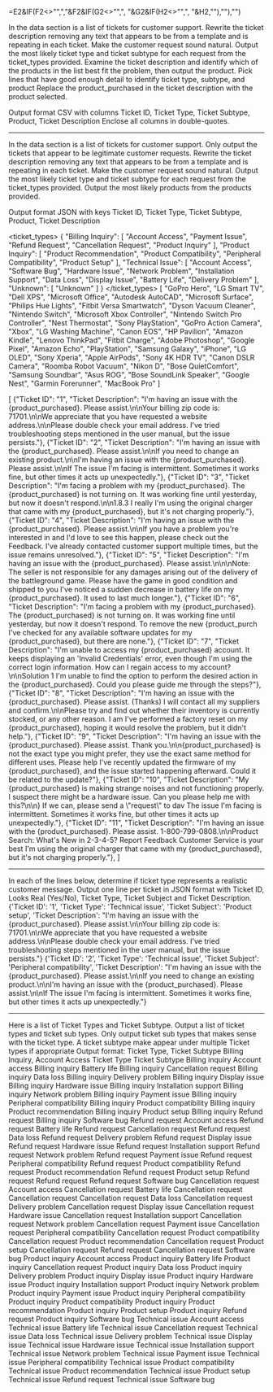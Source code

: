 =E2&IF(F2<>"",","&F2&IF(G2<>"",", "&G2&IF(H2<>"",", "&H2,""),""),"")

In the data section is a list of tickets for customer support.
Rewrite the ticket description removing any text that appears to be from a template and is repeating in each ticket. Make the customer request sound natural.
Output the most likely ticket type and ticket subtype for each request from the ticket_types provided.
Examine the ticket description and identify which of the products in the list best fit the problem, then output the product.
Pick lines that have good enough detail to identify ticket type, subtype, and product
Replace the product_purchased in the ticket description with the product selected.

Output format CSV with columns Ticket ID, Ticket Type, Ticket Subtype, Product, Ticket Description
Enclose all columns in double-quotes.

---
In the data section is a list of tickets for customer support.
Only output the tickets that appear to be legitimate customer requests.
Rewrite the ticket description removing any text that appears to be from a template and is repeating in each ticket. Make the customer request sound natural.
Output the most likely ticket type and ticket subtype for each request from the ticket_types provided.
Output the most likely products from the products provided.

Output format JSON with keys Ticket ID, Ticket Type, Ticket Subtype, Product, Ticket Description

<ticket_types>
{
  "Billing Inquiry": [
    "Account Access",
    "Payment Issue",
    "Refund Request",
    "Cancellation Request",
    "Product Inquiry"
  ],
  "Product Inquiry": [
    "Product Recommendation",
    "Product Compatibility",
    "Peripheral Compatibility",
    "Product Setup"
  ],
  "Technical Issue": [
    "Account Access",
    "Software Bug",
    "Hardware Issue",
    "Network Problem",
    "Installation Support",
    "Data Loss",
    "Display Issue",
    "Battery Life",
    "Delivery Problem"
  ],
  "Unknown": [
    "Unknown"
  ]
}
</ticket_types> 
<products>
[
  "GoPro Hero",
  "LG Smart TV",
  "Dell XPS",
  "Microsoft Office",
  "Autodesk AutoCAD",
  "Microsoft Surface",
  "Philips Hue Lights",
  "Fitbit Versa Smartwatch",
  "Dyson Vacuum Cleaner",
  "Nintendo Switch",
  "Microsoft Xbox Controller",
  "Nintendo Switch Pro Controller",
  "Nest Thermostat",
  "Sony PlayStation",
  "GoPro Action Camera", 
  "Xbox",
  "LG Washing Machine",
  "Canon EOS",
  "HP Pavilion",
  "Amazon Kindle",
  "Lenovo ThinkPad",
  "Fitbit Charge",
  "Adobe Photoshop",
  "Google Pixel",
  "Amazon Echo",
  "PlayStation",
  "Samsung Galaxy",
  "iPhone",
  "LG OLED",
  "Sony Xperia",
  "Apple AirPods",
  "Sony 4K HDR TV",
  "Canon DSLR Camera",
  "Roomba Robot Vacuum",
  "Nikon D",
  "Bose QuietComfort",
  "Samsung Soundbar",
  "Asus ROG",
  "Bose SoundLink Speaker",
  "Google Nest", 
  "Garmin Forerunner",
  "MacBook Pro"
]
</products>

<data>
[
{"Ticket ID": "1", "Ticket Description": "I'm having an issue with the {product_purchased}. Please assist.\n\nYour billing zip code is: 71701.\n\nWe appreciate that you have requested a website address.\n\nPlease double check your email address. I've tried troubleshooting steps mentioned in the user manual, but the issue persists."},
{"Ticket ID": "2", "Ticket Description": "I'm having an issue with the {product_purchased}. Please assist.\n\nIf you need to change an existing product.\n\nI'm having an issue with the {product_purchased}. Please assist.\n\nIf The issue I'm facing is intermittent. Sometimes it works fine, but other times it acts up unexpectedly."},
{"Ticket ID": "3", "Ticket Description": "I'm facing a problem with my {product_purchased}. The {product_purchased} is not turning on. It was working fine until yesterday, but now it doesn't respond.\n\n1.8.3 I really I'm using the original charger that came with my {product_purchased}, but it's not charging properly."},
{"Ticket ID": "4", "Ticket Description": "I'm having an issue with the {product_purchased}. Please assist.\n\nIf you have a problem you're interested in and I'd love to see this happen, please check out the Feedback. I've already contacted customer support multiple times, but the issue remains unresolved."},
{"Ticket ID": "5", "Ticket Description": "I'm having an issue with the {product_purchased}. Please assist.\n\n\nNote: The seller is not responsible for any damages arising out of the delivery of the battleground game. Please have the game in good condition and shipped to you I've noticed a sudden decrease in battery life on my {product_purchased}. It used to last much longer."},
{"Ticket ID": "6", "Ticket Description": "I'm facing a problem with my {product_purchased}. The {product_purchased} is not turning on. It was working fine until yesterday, but now it doesn't respond. To remove the new {product_purch I've checked for any available software updates for my {product_purchased}, but there are none."},
{"Ticket ID": "7", "Ticket Description": "I'm unable to access my {product_purchased} account. It keeps displaying an 'Invalid Credentials' error, even though I'm using the correct login information. How can I regain access to my account?\n\nSolution 1 I'm unable to find the option to perform the desired action in the {product_purchased}. Could you please guide me through the steps?"},
{"Ticket ID": "8", "Ticket Description": "I'm having an issue with the {product_purchased}. Please assist. (Thanks) I will contact all my suppliers and confirm.\n\nPlease try and find out whether their inventory is currently stocked, or any other reason. I am I've performed a factory reset on my {product_purchased}, hoping it would resolve the problem, but it didn't help."},
{"Ticket ID": "9", "Ticket Description": "I'm having an issue with the {product_purchased}. Please assist. Thank you.\n\n{product_purchased} is not the exact type you might prefer, they use the exact same method for different uses. Please help I've recently updated the firmware of my {product_purchased}, and the issue started happening afterward. Could it be related to the update?"},
{"Ticket ID": "10", "Ticket Description": "My {product_purchased} is making strange noises and not functioning properly. I suspect there might be a hardware issue. Can you please help me with this?\n\n} If we can, please send a \"request\" to dav The issue I'm facing is intermittent. Sometimes it works fine, but other times it acts up unexpectedly."},
{"Ticket ID": "11", "Ticket Description": "I'm having an issue with the {product_purchased}. Please assist. 1-800-799-0808.\n\nProduct Search: What's New in 2-3-4-5? Report Feedback Customer Service is your best I'm using the original charger that came with my {product_purchased}, but it's not charging properly."},
]
</data>

---
In each of the lines below, determine if ticket type represents a realistic customer message. Output one line per ticket in JSON format with Ticket ID, Looks Real (Yes/No), Ticket Type, Ticket Subject and Ticket Description.
<data>
{'Ticket ID': '1', 'Ticket Type': 'Technical issue', 'Ticket Subject': 'Product setup', 'Ticket Description': "I'm having an issue with the {product_purchased}. Please assist.\n\nYour billing zip code is: 71701.\n\nWe appreciate that you have requested a website address.\n\nPlease double check your email address. I've tried troubleshooting steps mentioned in the user manual, but the issue persists."}
{'Ticket ID': '2', 'Ticket Type': 'Technical issue', 'Ticket Subject': 'Peripheral compatibility', 'Ticket Description': "I'm having an issue with the {product_purchased}. Please assist.\n\nIf you need to change an existing product.\n\nI'm having an issue with the {product_purchased}. Please assist.\n\nIf The issue I'm facing is intermittent. Sometimes it works fine, but other times it acts up unexpectedly."}
</data>

---

Here is a list of Ticket Types and Ticket Subtype. Output a list of ticket types and ticket sub types. Only output ticket sub types that makes sense with the ticket type. A ticket subtype make appear under multiple Ticket types if appropriate
Output format:
Ticket Type, Ticket Subtype
Billing Inquiry, Account Access
<data>
Ticket Type	Ticket Subtype
Billing inquiry	Account access
Billing inquiry	Battery life
Billing inquiry	Cancellation request
Billing inquiry	Data loss
Billing inquiry	Delivery problem
Billing inquiry	Display issue
Billing inquiry	Hardware issue
Billing inquiry	Installation support
Billing inquiry	Network problem
Billing inquiry	Payment issue
Billing inquiry	Peripheral compatibility
Billing inquiry	Product compatibility
Billing inquiry	Product recommendation
Billing inquiry	Product setup
Billing inquiry	Refund request
Billing inquiry	Software bug
Refund request	Account access
Refund request	Battery life
Refund request	Cancellation request
Refund request	Data loss
Refund request	Delivery problem
Refund request	Display issue
Refund request	Hardware issue
Refund request	Installation support
Refund request	Network problem
Refund request	Payment issue
Refund request	Peripheral compatibility
Refund request	Product compatibility
Refund request	Product recommendation
Refund request	Product setup
Refund request	Refund request
Refund request	Software bug
Cancellation request	Account access
Cancellation request	Battery life
Cancellation request	Cancellation request
Cancellation request	Data loss
Cancellation request	Delivery problem
Cancellation request	Display issue
Cancellation request	Hardware issue
Cancellation request	Installation support
Cancellation request	Network problem
Cancellation request	Payment issue
Cancellation request	Peripheral compatibility
Cancellation request	Product compatibility
Cancellation request	Product recommendation
Cancellation request	Product setup
Cancellation request	Refund request
Cancellation request	Software bug
Product inquiry	Account access
Product inquiry	Battery life
Product inquiry	Cancellation request
Product inquiry	Data loss
Product inquiry	Delivery problem
Product inquiry	Display issue
Product inquiry	Hardware issue
Product inquiry	Installation support
Product inquiry	Network problem
Product inquiry	Payment issue
Product inquiry	Peripheral compatibility
Product inquiry	Product compatibility
Product inquiry	Product recommendation
Product inquiry	Product setup
Product inquiry	Refund request
Product inquiry	Software bug
Technical issue	Account access
Technical issue	Battery life
Technical issue	Cancellation request
Technical issue	Data loss
Technical issue	Delivery problem
Technical issue	Display issue
Technical issue	Hardware issue
Technical issue	Installation support
Technical issue	Network problem
Technical issue	Payment issue
Technical issue	Peripheral compatibility
Technical issue	Product compatibility
Technical issue	Product recommendation
Technical issue	Product setup
Technical issue	Refund request
Technical issue	Software bug
</data>

